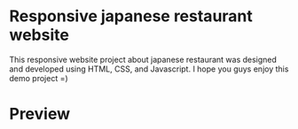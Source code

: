 # Responsive japanese restaurant website
This responsive website project about japanese restaurant was designed and developed using HTML, CSS, and Javascript.
I hope you guys enjoy this demo project =)

# Preview
